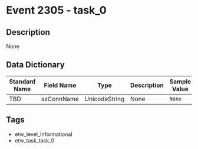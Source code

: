 # Event 2305 - task_0

## Description
None

## Data Dictionary
|Standard Name|Field Name|Type|Description|Sample Value|
|---|---|---|---|---|
|TBD|szConnName|UnicodeString|None|`None`|

## Tags
* etw_level_Informational
* etw_task_task_0
